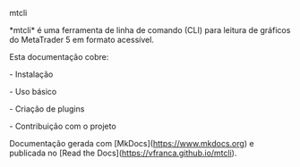 mtcli



\*mtcli\* é uma ferramenta de linha de comando (CLI) para leitura de gráficos do MetaTrader 5 em formato acessível.



Esta documentação cobre:



\- Instalação

\- Uso básico

\- Criação de plugins

\- Contribuição com o projeto



Documentação gerada com \[MkDocs](https://www.mkdocs.org) e publicada no \[Read the Docs](https://vfranca.github.io/mtcli).




